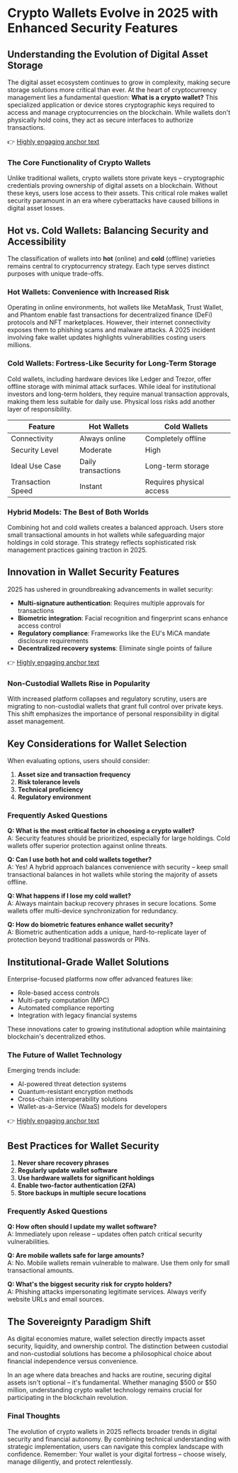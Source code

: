 # Crypto Wallets Evolve in 2025 with Enhanced Security Features

## Understanding the Evolution of Digital Asset Storage

The digital asset ecosystem continues to grow in complexity, making secure storage solutions more critical than ever. At the heart of cryptocurrency management lies a fundamental question: **What is a crypto wallet?** This specialized application or device stores cryptographic keys required to access and manage cryptocurrencies on the blockchain. While wallets don't physically hold coins, they act as secure interfaces to authorize transactions.  

👉 [Highly engaging anchor text](https://bit.ly/okx-bonus)

### The Core Functionality of Crypto Wallets  

Unlike traditional wallets, crypto wallets store private keys – cryptographic credentials proving ownership of digital assets on a blockchain. Without these keys, users lose access to their assets. This critical role makes wallet security paramount in an era where cyberattacks have caused billions in digital asset losses.  

## Hot vs. Cold Wallets: Balancing Security and Accessibility  

The classification of wallets into **hot** (online) and **cold** (offline) varieties remains central to cryptocurrency strategy. Each type serves distinct purposes with unique trade-offs.  

### Hot Wallets: Convenience with Increased Risk  

Operating in online environments, hot wallets like MetaMask, Trust Wallet, and Phantom enable fast transactions for decentralized finance (DeFi) protocols and NFT marketplaces. However, their internet connectivity exposes them to phishing scams and malware attacks. A 2025 incident involving fake wallet updates highlights vulnerabilities costing users millions.  

### Cold Wallets: Fortress-Like Security for Long-Term Storage  

Cold wallets, including hardware devices like Ledger and Trezor, offer offline storage with minimal attack surfaces. While ideal for institutional investors and long-term holders, they require manual transaction approvals, making them less suitable for daily use. Physical loss risks add another layer of responsibility.  

| Feature                | Hot Wallets              | Cold Wallets             |  
|------------------------|--------------------------|--------------------------|  
| Connectivity           | Always online            | Completely offline       |  
| Security Level         | Moderate                 | High                     |  
| Ideal Use Case         | Daily transactions       | Long-term storage        |  
| Transaction Speed      | Instant                  | Requires physical access |  

### Hybrid Models: The Best of Both Worlds  

Combining hot and cold wallets creates a balanced approach. Users store small transactional amounts in hot wallets while safeguarding major holdings in cold storage. This strategy reflects sophisticated risk management practices gaining traction in 2025.  

## Innovation in Wallet Security Features  

2025 has ushered in groundbreaking advancements in wallet security:  

- **Multi-signature authentication**: Requires multiple approvals for transactions  
- **Biometric integration**: Facial recognition and fingerprint scans enhance access control  
- **Regulatory compliance**: Frameworks like the EU's MiCA mandate disclosure requirements  
- **Decentralized recovery systems**: Eliminate single points of failure  

👉 [Highly engaging anchor text](https://bit.ly/okx-bonus)

### Non-Custodial Wallets Rise in Popularity  

With increased platform collapses and regulatory scrutiny, users are migrating to non-custodial wallets that grant full control over private keys. This shift emphasizes the importance of personal responsibility in digital asset management.  

## Key Considerations for Wallet Selection  

When evaluating options, users should consider:  

1. **Asset size and transaction frequency**  
2. **Risk tolerance levels**  
3. **Technical proficiency**  
4. **Regulatory environment**  

### Frequently Asked Questions  

**Q: What is the most critical factor in choosing a crypto wallet?**  
A: Security features should be prioritized, especially for large holdings. Cold wallets offer superior protection against online threats.  

**Q: Can I use both hot and cold wallets together?**  
A: Yes! A hybrid approach balances convenience with security – keep small transactional balances in hot wallets while storing the majority of assets offline.  

**Q: What happens if I lose my cold wallet?**  
A: Always maintain backup recovery phrases in secure locations. Some wallets offer multi-device synchronization for redundancy.  

**Q: How do biometric features enhance wallet security?**  
A: Biometric authentication adds a unique, hard-to-replicate layer of protection beyond traditional passwords or PINs.  

## Institutional-Grade Wallet Solutions  

Enterprise-focused platforms now offer advanced features like:  

- Role-based access controls  
- Multi-party computation (MPC)  
- Automated compliance reporting  
- Integration with legacy financial systems  

These innovations cater to growing institutional adoption while maintaining blockchain's decentralized ethos.  

### The Future of Wallet Technology  

Emerging trends include:  
- AI-powered threat detection systems  
- Quantum-resistant encryption methods  
- Cross-chain interoperability solutions  
- Wallet-as-a-Service (WaaS) models for developers  

👉 [Highly engaging anchor text](https://bit.ly/okx-bonus)

## Best Practices for Wallet Security  

1. **Never share recovery phrases**  
2. **Regularly update wallet software**  
3. **Use hardware wallets for significant holdings**  
4. **Enable two-factor authentication (2FA)**  
5. **Store backups in multiple secure locations**  

### Frequently Asked Questions  

**Q: How often should I update my wallet software?**  
A: Immediately upon release – updates often patch critical security vulnerabilities.  

**Q: Are mobile wallets safe for large amounts?**  
A: No. Mobile wallets remain vulnerable to malware. Use them only for small transactional amounts.  

**Q: What's the biggest security risk for crypto holders?**  
A: Phishing attacks impersonating legitimate services. Always verify website URLs and email sources.  

## The Sovereignty Paradigm Shift  

As digital economies mature, wallet selection directly impacts asset security, liquidity, and ownership control. The distinction between custodial and non-custodial solutions has become a philosophical choice about financial independence versus convenience.  

In an age where data breaches and hacks are routine, securing digital assets isn't optional – it's fundamental. Whether managing $500 or $50 million, understanding crypto wallet technology remains crucial for participating in the blockchain revolution.  

### Final Thoughts  

The evolution of crypto wallets in 2025 reflects broader trends in digital security and financial autonomy. By combining technical understanding with strategic implementation, users can navigate this complex landscape with confidence. Remember: Your wallet is your digital fortress – choose wisely, manage diligently, and protect relentlessly.
